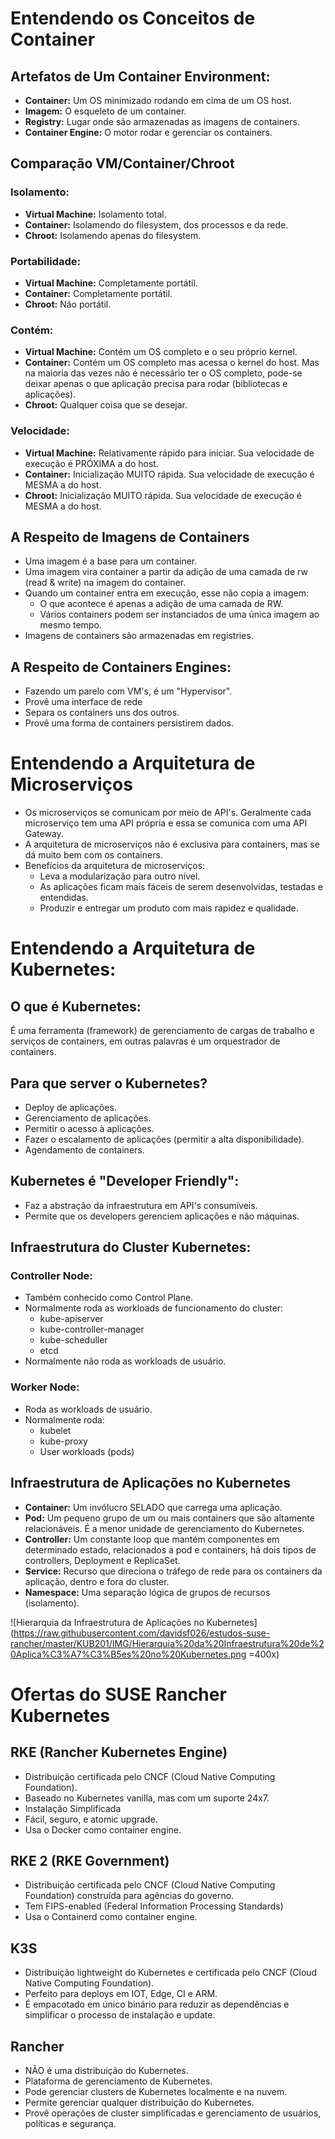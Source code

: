 
# Entendendo os Conceitos de Container

## Artefatos de Um Container Environment:

- **Container:** Um OS minimizado rodando em cima de um OS host.
- **Imagem:** O esqueleto de um container.
- **Registry:** Lugar onde são armazenadas as imagens de containers.
- **Container Engine:** O motor rodar e gerenciar os containers.

## Comparação VM/Container/Chroot

### Isolamento:

- **Virtual Machine:** Isolamento total.
- **Container:** Isolamendo do filesystem, dos processos e da rede.
- **Chroot:** Isolamendo apenas do filesystem.

### Portabilidade:

- **Virtual Machine:** Completamente portátil.
- **Container:** Completamente portátil.
- **Chroot:** Não portátil.

### Contém:

- **Virtual Machine:** Contém um OS completo e o seu próprio kernel.
- **Container:** Contém um OS completo mas acessa o kernel do host. Mas na maioria das vezes não é necessário ter o OS completo, pode-se deixar apenas o que aplicação precisa para rodar (bibliotecas e aplicações).
- **Chroot:** Qualquer coisa que se desejar.

### Velocidade:

- **Virtual Machine:** Relativamente rápido para iniciar. Sua velocidade de execução é PRÓXIMA a do host.
- **Container:** Inicialização MUITO rápida. Sua velocidade de execução é MESMA a do host.
- **Chroot:** Inicialização MUITO rápida. Sua velocidade de execução é MESMA a do host.

## A Respeito de Imagens de Containers

- Uma imagem é a base para um container.
- Uma imagem vira container a partir da adição de uma camada de rw (read & write) na imagem do container.
- Quando um container entra em execução, esse não copia a imagem:
	- O que acontece é apenas a adição de uma camada de RW.
	- Vários containers podem ser instanciados de uma única imagem ao mesmo tempo.
- Imagens de containers são armazenadas em registries.

## A Respeito de Containers Engines:

- Fazendo um parelo com VM's, é um "Hypervisor".
- Provê uma interface de rede
- Separa os containers uns dos outros.
- Provê uma forma de containers persistirem dados.

# Entendendo a Arquitetura de Microserviços

- Os microserviços se comunicam por meio de API's. Geralmente cada microserviço tem uma API própria e essa se comunica com uma API Gateway.
- A arquitetura de microserviços não é exclusiva para containers, mas se dá muito bem com os containers.
- Benefícios da arquitetura de microserviços:
	- Leva a modularização para outro nível.
	- As aplicações ficam mais fáceis de serem desenvolvidas, testadas e entendidas.
	- Produzir e entregar um produto com mais rapidez e qualidade.
	
# Entendendo a Arquitetura de Kubernetes:

## **O que é Kubernetes:**

É uma ferramenta (framework) de gerenciamento de cargas de trabalho e serviços de containers, em outras palavras é um orquestrador de containers.
	
## Para que server o Kubernetes?
	
- Deploy de aplicações.
- Gerenciamento de aplicações.
- Permitir o acesso à aplicações.
- Fazer o escalamento de aplicações (permitir a alta disponibilidade).
- Agendamento de containers.
	
## Kubernetes é "Developer Friendly":

- Faz a abstração da infraestrutura em API's consumíveis.
- Permite que os developers gerenciem aplicações e não máquinas.

## Infraestrutura do Cluster Kubernetes:

### Controller Node:

- Também conhecido como Control Plane.
- Normalmente roda as workloads de funcionamento do cluster:
	- kube-apiserver
	- kube-controller-manager
	- kube-scheduller
	- etcd
- Normalmente não roda as workloads de usuário.

### Worker Node:

- Roda as workloads de usuário.
- Normalmente roda:
	- kubelet
	- kube-proxy
	- User workloads (pods)

## Infraestrutura de Aplicações no Kubernetes

- **Container:** Um invólucro SELADO que carrega uma aplicação.
- **Pod:** Um pequeno grupo de um ou mais containers que são altamente relacionáveis. É a menor unidade de gerenciamento do Kubernetes.
- **Controller:** Um constante loop que mantém componentes em determinado estado, relacionados a pod e containers, há dois tipos de controllers, Deployment e ReplicaSet.
- **Service:** Recurso que direciona o tráfego de rede para os containers da aplicação, dentro e fora do cluster.
- **Namespace:** Uma separação lógica de grupos de recursos (isolamento).

![Hierarquia da Infraestrutura de Aplicações no Kubernetes](https://raw.githubusercontent.com/davidsf026/estudos-suse-rancher/master/KUB201/IMG/Hierarquia%20da%20Infraestrutura%20de%20Aplica%C3%A7%C3%B5es%20no%20Kubernetes.png =400x)

# Ofertas do SUSE Rancher Kubernetes

## RKE (Rancher Kubernetes Engine)

- Distribuição certificada pelo CNCF (Cloud Native Computing Foundation).
- Baseado no Kubernetes vanilla, mas com um suporte 24x7.
- Instalação Simplificada
- Fácil, seguro, e atomic upgrade.
- Usa o Docker como container engine.

## RKE 2 (RKE Government)

- Distribuição certificada pelo CNCF (Cloud Native Computing Foundation) construída para agências do governo.
- Tem FIPS-enabled (Federal Information Processing Standards)
- Usa o Containerd como container engine.

## K3S

- Distribuição lightweight do Kubernetes e certificada pelo CNCF (Cloud Native Computing Foundation).
- Perfeito para deploys em IOT, Edge, CI e ARM.
- É empacotado em único binário para reduzir as dependências e simplificar o processo de instalação e update.

## Rancher

- NÃO é uma distribuição do Kubernetes.
- Plataforma de gerenciamento de Kubernetes.
- Pode gerenciar clusters de Kubernetes localmente e na nuvem.
- Permite gerenciar qualquer distribuição do Kubernetes.
- Provê operações de cluster simplificadas e gerenciamento de usuários, políticas e segurança.